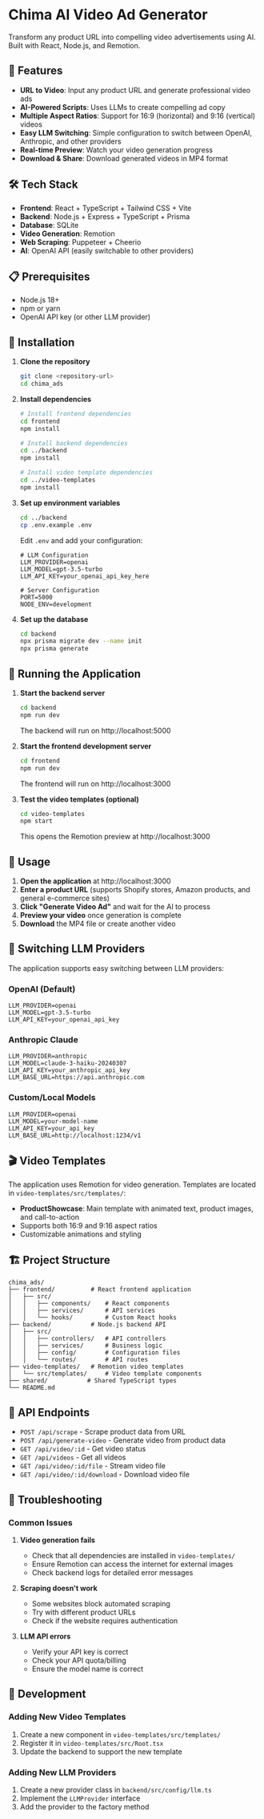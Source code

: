 # Chima AI Video Ad Generator

Transform any product URL into compelling video advertisements using AI. Built with React, Node.js, and Remotion.

## 🚀 Features

- **URL to Video**: Input any product URL and generate professional video ads
- **AI-Powered Scripts**: Uses LLMs to create compelling ad copy
- **Multiple Aspect Ratios**: Support for 16:9 (horizontal) and 9:16 (vertical) videos
- **Easy LLM Switching**: Simple configuration to switch between OpenAI, Anthropic, and other providers
- **Real-time Preview**: Watch your video generation progress
- **Download & Share**: Download generated videos in MP4 format

## 🛠 Tech Stack

- **Frontend**: React + TypeScript + Tailwind CSS + Vite
- **Backend**: Node.js + Express + TypeScript + Prisma
- **Database**: SQLite
- **Video Generation**: Remotion
- **Web Scraping**: Puppeteer + Cheerio
- **AI**: OpenAI API (easily switchable to other providers)

## 📋 Prerequisites

- Node.js 18+ 
- npm or yarn
- OpenAI API key (or other LLM provider)

## 🔧 Installation

1. **Clone the repository**
   ```bash
   git clone <repository-url>
   cd chima_ads
   ```

2. **Install dependencies**
   ```bash
   # Install frontend dependencies
   cd frontend
   npm install

   # Install backend dependencies
   cd ../backend
   npm install

   # Install video template dependencies
   cd ../video-templates
   npm install
   ```

3. **Set up environment variables**
   ```bash
   cd ../backend
   cp .env.example .env
   ```

   Edit `.env` and add your configuration:
   ```env
   # LLM Configuration
   LLM_PROVIDER=openai
   LLM_MODEL=gpt-3.5-turbo
   LLM_API_KEY=your_openai_api_key_here

   # Server Configuration
   PORT=5000
   NODE_ENV=development
   ```

4. **Set up the database**
   ```bash
   cd backend
   npx prisma migrate dev --name init
   npx prisma generate
   ```

## 🚀 Running the Application

1. **Start the backend server**
   ```bash
   cd backend
   npm run dev
   ```
   The backend will run on http://localhost:5000

2. **Start the frontend development server**
   ```bash
   cd frontend
   npm run dev
   ```
   The frontend will run on http://localhost:3000

3. **Test the video templates (optional)**
   ```bash
   cd video-templates
   npm start
   ```
   This opens the Remotion preview at http://localhost:3000

## 📖 Usage

1. **Open the application** at http://localhost:3000
2. **Enter a product URL** (supports Shopify stores, Amazon products, and general e-commerce sites)
3. **Click "Generate Video Ad"** and wait for the AI to process
4. **Preview your video** once generation is complete
5. **Download** the MP4 file or create another video

## 🔄 Switching LLM Providers

The application supports easy switching between LLM providers:

### OpenAI (Default)
```env
LLM_PROVIDER=openai
LLM_MODEL=gpt-3.5-turbo
LLM_API_KEY=your_openai_api_key
```

### Anthropic Claude
```env
LLM_PROVIDER=anthropic
LLM_MODEL=claude-3-haiku-20240307
LLM_API_KEY=your_anthropic_api_key
LLM_BASE_URL=https://api.anthropic.com
```

### Custom/Local Models
```env
LLM_PROVIDER=openai
LLM_MODEL=your-model-name
LLM_API_KEY=your_api_key
LLM_BASE_URL=http://localhost:1234/v1
```

## 🎬 Video Templates

The application uses Remotion for video generation. Templates are located in `video-templates/src/templates/`:

- **ProductShowcase**: Main template with animated text, product images, and call-to-action
- Supports both 16:9 and 9:16 aspect ratios
- Customizable animations and styling

## 🏗 Project Structure

```
chima_ads/
├── frontend/          # React frontend application
│   ├── src/
│   │   ├── components/    # React components
│   │   ├── services/      # API services
│   │   └── hooks/         # Custom React hooks
├── backend/           # Node.js backend API
│   ├── src/
│   │   ├── controllers/   # API controllers
│   │   ├── services/      # Business logic
│   │   ├── config/        # Configuration files
│   │   └── routes/        # API routes
├── video-templates/   # Remotion video templates
│   └── src/templates/     # Video template components
├── shared/           # Shared TypeScript types
└── README.md
```

## 🔧 API Endpoints

- `POST /api/scrape` - Scrape product data from URL
- `POST /api/generate-video` - Generate video from product data
- `GET /api/video/:id` - Get video status
- `GET /api/videos` - Get all videos
- `GET /api/video/:id/file` - Stream video file
- `GET /api/video/:id/download` - Download video file

## 🐛 Troubleshooting

### Common Issues

1. **Video generation fails**
   - Check that all dependencies are installed in `video-templates/`
   - Ensure Remotion can access the internet for external images
   - Check backend logs for detailed error messages

2. **Scraping doesn't work**
   - Some websites block automated scraping
   - Try with different product URLs
   - Check if the website requires authentication

3. **LLM API errors**
   - Verify your API key is correct
   - Check your API quota/billing
   - Ensure the model name is correct

## 📝 Development

### Adding New Video Templates

1. Create a new component in `video-templates/src/templates/`
2. Register it in `video-templates/src/Root.tsx`
3. Update the backend to support the new template

### Adding New LLM Providers

1. Create a new provider class in `backend/src/config/llm.ts`
2. Implement the `LLMProvider` interface
3. Add the provider to the factory method


